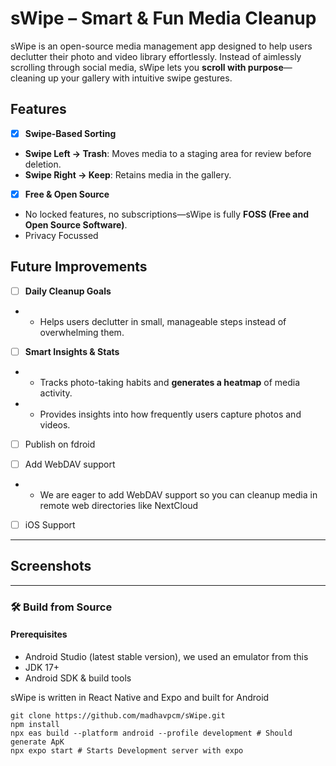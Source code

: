 # sWipe – Smart & Fun Media Cleanup

sWipe is an open-source media management app designed to help users declutter their photo and video library effortlessly. Instead of aimlessly scrolling through social media, sWipe lets you **scroll with purpose**—cleaning up your gallery with intuitive swipe gestures.

## Features

- [x] **Swipe-Based Sorting**
- **Swipe Left → Trash**: Moves media to a staging area for review before deletion.
- **Swipe Right → Keep**: Retains media in the gallery.

- [x] **Free & Open Source**
- No locked features, no subscriptions—sWipe is fully **FOSS (Free and Open Source Software)**.
- Privacy Focussed


## Future Improvements

- [ ] **Daily Cleanup Goals**
- - Helps users declutter in small, manageable steps instead of overwhelming them.

- [ ] **Smart Insights & Stats**
- - Tracks photo-taking habits and **generates a heatmap** of media activity.
- - Provides insights into how frequently users capture photos and videos.

- [ ] Publish on fdroid

- [ ] Add WebDAV support
- - We are eager to add WebDAV support so you can cleanup media in remote web directories like NextCloud

- [ ] iOS Support

---

## Screenshots

---


### 🛠 Build from Source

#### Prerequisites

- Android Studio (latest stable version), we used an emulator from this
- JDK 17+
- Android SDK & build tools

sWipe is written in React Native and Expo and built for Android 

```
git clone https://github.com/madhavpcm/sWipe.git 
npm install
npx eas build --platform android --profile development # Should generate ApK
npx expo start # Starts Development server with expo
```

